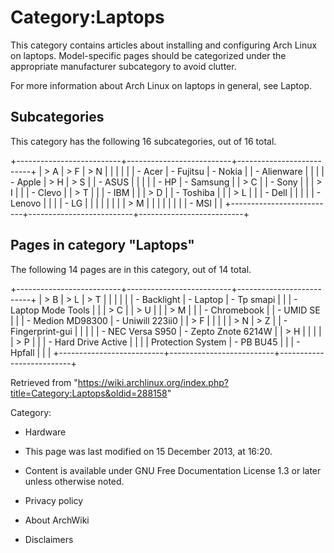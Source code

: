 Category:Laptops
================

This category contains articles about installing and configuring Arch
Linux on laptops. Model-specific pages should be categorized under the
appropriate manufacturer subcategory to avoid clutter.

For more information about Arch Linux on laptops in general, see Laptop.

Subcategories
-------------

This category has the following 16 subcategories, out of 16 total.

+--------------------------+--------------------------+--------------------------+
| > A                      | > F                      | > N                      |
|                          |                          |                          |
| -   Acer                 | -   Fujitsu              | -   Nokia                |
| -   Alienware            |                          |                          |
| -   Apple                | > H                      | > S                      |
| -   ASUS                 |                          |                          |
|                          | -   HP                   | -   Samsung              |
| > C                      |                          | -   Sony                 |
|                          | > I                      |                          |
| -   Clevo                |                          | > T                      |
|                          | -   IBM                  |                          |
| > D                      |                          | -   Toshiba              |
|                          | > L                      |                          |
| -   Dell                 |                          |                          |
|                          | -   Lenovo               |                          |
|                          | -   LG                   |                          |
|                          |                          |                          |
|                          | > M                      |                          |
|                          |                          |                          |
|                          | -   MSI                  |                          |
+--------------------------+--------------------------+--------------------------+

Pages in category "Laptops"
---------------------------

The following 14 pages are in this category, out of 14 total.

+--------------------------+--------------------------+--------------------------+
| > B                      | > L                      | > T                      |
|                          |                          |                          |
| -   Backlight            | -   Laptop               | -   Tp smapi             |
|                          | -   Laptop Mode Tools    |                          |
| > C                      |                          | > U                      |
|                          | > M                      |                          |
| -   Chromebook           |                          | -   UMID SE              |
|                          | -   Medion MD98300       | -   Uniwill 223ii0       |
| > F                      |                          |                          |
|                          | > N                      | > Z                      |
| -   Fingerprint-gui      |                          |                          |
|                          | -   NEC Versa S950       | -   Zepto Znote 6214W    |
| > H                      |                          |                          |
|                          | > P                      |                          |
| -   Hard Drive Active    |                          |                          |
|     Protection System    | -   PB BU45              |                          |
| -   Hpfall               |                          |                          |
+--------------------------+--------------------------+--------------------------+

Retrieved from
"https://wiki.archlinux.org/index.php?title=Category:Laptops&oldid=288158"

Category:

-   Hardware

-   This page was last modified on 15 December 2013, at 16:20.
-   Content is available under GNU Free Documentation License 1.3 or
    later unless otherwise noted.
-   Privacy policy
-   About ArchWiki
-   Disclaimers

